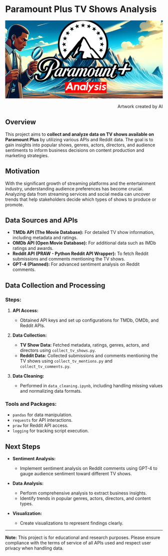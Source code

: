 # Paramount Plus TV Shows Analysis

![Postter](docs/poster.png)
<p align="right">
  Artwork created by AI
</p>

## Overview

This project aims to **collect and analyze data on TV shows available on Paramount Plus** by utilizing various APIs and Reddit data. The goal is to gain insights into popular shows, genres, actors, directors, and audience sentiments to inform business decisions on content production and marketing strategies.

## Motivation

With the significant growth of streaming platforms and the entertainment industry, understanding audience preferences has become crucial. Analyzing data from streaming services and social media can uncover trends that help stakeholders decide which types of shows to produce or promote.

## Data Sources and APIs

- **TMDb API (The Movie Database):** For detailed TV show information, including metadata and ratings.
- **OMDb API (Open Movie Database):** For additional data such as IMDb ratings and awards.
- **Reddit API (PRAW - Python Reddit API Wrapper):** To fetch Reddit submissions and comments mentioning the TV shows.
- **GPT-4 (Planned):** For advanced sentiment analysis on Reddit comments.

## Data Collection and Processing

### Steps:

1. **API Access:**
   - Obtained API keys and set up configurations for TMDb, OMDb, and Reddit APIs.

2. **Data Collection:**
   - **TV Show Data:** Fetched metadata, ratings, genres, actors, and directors using `collect_tv_shows.py`.
   - **Reddit Data:** Collected submissions and comments mentioning the TV shows using `collect_tv_mentions.py` and `collect_tv_comments.py`.

3. **Data Cleaning:**
   - Performed in `data_cleaning.ipynb`, including handling missing values and normalizing data formats.

### Tools and Packages:

- `pandas` for data manipulation.
- `requests` for API interactions.
- `praw` for Reddit API access.
- `logging` for tracking script execution.

## Next Steps

- **Sentiment Analysis:**
  - Implement sentiment analysis on Reddit comments using GPT-4 to gauge audience sentiment toward different TV shows.

- **Data Analysis:**
  - Perform comprehensive analysis to extract business insights.
  - Identify trends in popular genres, actors, directors, and content types.

- **Visualization:**
  - Create visualizations to represent findings clearly.

---

**Note:** This project is for educational and research purposes. Please ensure compliance with the terms of service of all APIs used and respect user privacy when handling data.
